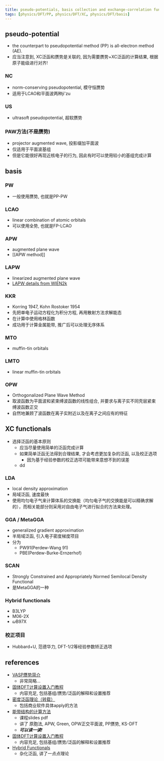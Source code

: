 ```yaml
---
title: pseudo-potentials, basis collection and exchange-correlation functionals in DFT
tags: [physics/DFT/PP, physics/DFT/XC, physics/DFT/basis]
---
```



## pseudo-potential
- the counterpart to pseudopotential method (PP) is all-electron method (AE).
- 应当注意到, XC泛函和赝势是关联的, 因为需要赝势+XC泛函的计算结果, 根据原子能级进行对齐!

### NC
- norm-conserving pseudopotential, 模守恒赝势
- 适用于LCAO和平面波两种ji'zu

### US
- ultrasoft pseudopotential, 超软赝势

### PAW方法(不是赝势)
- projector augmented wave, 投影缀加平面波
- 仅适用于平面波基组
- 但是它能很好再现近核电子的行为, 因此有时可以使用较小的基组完成计算








## basis

### PW
- 一般使用赝势, 也就是PP-PW

### LCAO
- linear combination of atomic orbitals
- 可以使用全势, 也就是FP-LCAO

### APW
- augmented plane wave
- [[APW method]]

### LAPW
- linearized augmented plane wave
- [LAPW details from WIEN2k](http://www.wien2k.at/lapw/)

### KKR
- Korring 1947, Kohn Rostoker 1954
- 先把单电子运动方程化为积分方程, 再用散射方法求解能态
- 在计算中使用格林函数
- 成功用于计算金属能带, 推广后可以处理无序体系

### MTO
- muffin-tin orbitals

### LMTO
- linear muffin-tin orbitals

### OPW
- Orthogonalized Plane Wave Method
- 取波函数为平面波和紧束缚波函数的线性组合, 并要求与离子实不同壳层紧束缚波函数正交
- 自然地兼顾了波函数在离子实附近以及在离子之间应有的特征






## XC functionals

- 选择泛函的基本原则
	- 应当尽量使用简单的泛函完成计算
	- 如果简单泛函无法得到合理结果, 才会考虑更加复杂的泛函, 以及校正选项
		- 因为基于经验参数的校正选项可能带来意想不到的误差
	- dd


### LDA
- local density approximation
- 局域泛函, 速度最快
- 使用均匀电子气来计算体系的交换能（均匀电子气的交换能是可以精确求解的），而相关能部分则采用对自由电子气进行拟合的方法来处理。

### GGA / MetaGGA
- generalized gradient approximation
- 半局域泛函, 引入电子密度梯度项目
- 分为
	- PW91(Perdew-Wang 91)
	- PBE(Perdew-Burke-Ernzerhof)

### SCAN
- Strongly Constrained and Appropriately Normed Semilocal Density Functional
- 是MetaGGA的一种


### Hybrid functionals
- B3LYP
- M06-2X
- $\omega$B97X



### 校正项目
- Hubbard+U, 范德华力, DFT-1/2等经验参数矫正选项












## references
- [VASP赝势简介](http://www.52souji.net/2652.html)
	- 非常简略...
- [固体DFT计算设置入门教程](https://zhuanlan.zhihu.com/p/87619057)
	- 内容充足, 包括基组/赝势/泛函的解释和设置推荐
- [密度泛函理论（转载）](https://blog.sciencenet.cn/blog-3330179-1194465.html)
	- 包括商业软件具体apply的方法
- [能带结构的计算方法](https://epsilon.ustc.edu.cn/assets/5.6-band-theory--calculation-methods.pdf)
	- 课程slides pdf
	- 讲了 原胞法, APW, Green, OPW正交平面波, PP赝势, KS-DFT 
	- ***可以读一读!***
- [固体DFT计算设置入门教程](https://zhuanlan.zhihu.com/p/87619057)
	- 内容充足, 包括基组/赝势/泛函的解释和设置推荐
- [Hybrid Functionals](https://docs.quantumatk.com/manual/technicalnotes/hybrid_functionals/hybrid_functionals.html)
	- 杂化泛函, 讲了一点点理论



